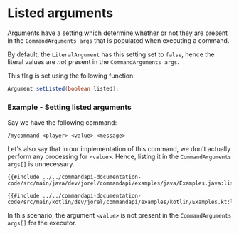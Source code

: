 # Listed arguments

Arguments have a setting which determine whether or not they are present in the `CommandArguments args` that is populated when executing a command.

By default, the `LiteralArgument` has this setting set to `false`, hence the literal values are _not_ present in the `CommandArguments args`.

This flag is set using the following function:

```java
Argument setListed(boolean listed);
```

<div class="example">

### Example - Setting listed arguments

Say we have the following command:

```mccmd
/mycommand <player> <value> <message>
```

Let's also say that in our implementation of this command, we don't actually perform any processing for `<value>`. Hence, listing it in the `CommandArguments args[]` is unnecessary.

<div class="multi-pre">

```java,Java
{{#include ../../commandapi-documentation-code/src/main/java/dev/jorel/commandapi/examples/java/Examples.java:listed1}}
```

```kotlin,Kotlin
{{#include ../../commandapi-documentation-code/src/main/kotlin/dev/jorel/commandapi/examples/kotlin/Examples.kt:listed1}}
```

</div>

In this scenario, the argument `<value>` is not present in the `CommandArguments args[]` for the executor.

</div>
